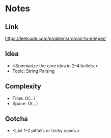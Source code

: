 # Notes

## Link
https://leetcode.com/problems/roman-to-integer/

## Idea
- <Summarize the core idea in 2–4 bullets.>
- Topic: String Parsing

## Complexity
- Time: O(...)
- Space: O(...)

## Gotcha
- <List 1–2 pitfalls or tricky cases.>

